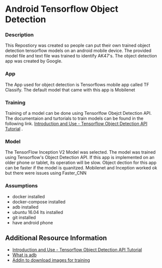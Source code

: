 # Android Tensorflow Object Detection 

### Description

This Repostiory was created so people can put their own trained object detection tensorflow models on an android mobile device. The provided model file and text file was trained to identify AK47's. The object detection app was created by Google.

### App
The App used for object detection is Tensorflows mobile app called TF Classify. The default model that came with this app is Mobilenet 

### Training
Training of a model can be done using Tensorlfow Obejct Detection API. The documentaion and turtorials to train models can be found in the following link. [Introduction and Use - Tensorflow Object Detection API Tutorial](https://pythonprogramming.net/introduction-use-tensorflow-object-detection-api-tutorial/) .


### Model
The TensorFlow Inception V2 Model was selected. The model was trained using Tensorflow's Object Detection API. If this app is implemented on an older phone or tablet, its operation will be slow. Object dection for this app can be faster if the model is quanitzed. Mobilenet and Inception worked ok but there were issues using Faster_CNN
 



### Assumptions
* docker installed
* docker-compose installed
* adb installed
* ubuntu 16.04 lts installed
* git installed
* have android phone




## Additional Resource Information

* [Introduction and Use - Tensorflow Object Detection API Tutorial](https://pythonprogramming.net/introduction-use-tensorflow-object-detection-api-tutorial/)
* [What is adb](https://developer.android.com/studio/command-line/adb.html#move)
* [Addin to download images for training](https://www.pcsteps.com/5170-mass-download-images-chrome/)
